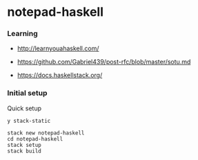 # notepad-haskell



### Learning

* http://learnyouahaskell.com/
* https://github.com/Gabriel439/post-rfc/blob/master/sotu.md

* https://docs.haskellstack.org/


### Initial setup

Quick setup

```
y stack-static
```


```
stack new notepad-haskell
cd notepad-haskell
stack setup
stack build

```
